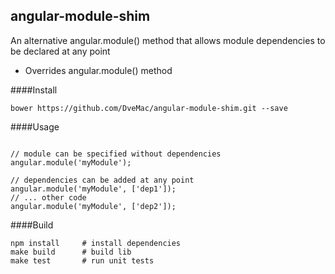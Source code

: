 ## angular-module-shim

An alternative angular.module() method that allows module dependencies to be declared at any point

- Overrides angular.module() method

####Install

```
bower https://github.com/DveMac/angular-module-shim.git --save
```

####Usage

```

// module can be specified without dependencies
angular.module('myModule');

// dependencies can be added at any point
angular.module('myModule', ['dep1']);
// ... other code
angular.module('myModule', ['dep2']);

```

####Build

```
npm install		# install dependencies
make build      # build lib
make test       # run unit tests
```